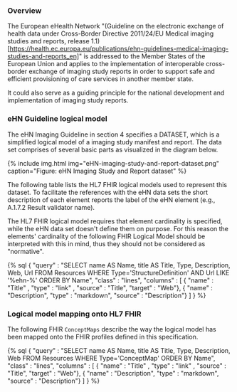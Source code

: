 
### Overview

The European eHealth Network "(Guideline on the electronic exchange of health data under Cross-Border Directive 2011/24/EU
Medical imaging studies and reports, release 1.1)[https://health.ec.europa.eu/publications/ehn-guidelines-medical-imaging-studies-and-reports_en]" is addressed to the Member States of the European Union and applies to the implementation of interoperable cross-border exchange of imaging study reports in order to support safe and efficient provisioning of care services in another member state.

It could also serve as a guiding principle for the national development and implementation of imaging study reports.

### eHN Guideline logical model

The eHN Imaging Guideline in section 4 specifies a DATASET, which is a simplified logical model of a imaging study manifest and report. The data set comprises of several basic parts as visualized in the diagram below.

{% include img.html img="eHN-imaging-study-and-report-dataset.png" caption="Figure: eHN Imaging Study and Report dataset" %}

The following table lists the HL7 FHIR logical models used to represent this dataset. To facilitate the references with the eHN data sets the short description of each element reports the label of the eHN element (e.g., A.1.7.2 Result validator name).

The HL7 FHIR logical model requires that element cardinality is specified, while the eHN data set doesn't define them on purpose. For this reason the elements' cardinality of the following FHIR Logical Model should be interpreted with this in mind, thus they should not be considered as "normative".

{% sql {
  "query" : "SELECT name AS Name, title AS Title, Type, Description, Web, Url FROM Resources WHERE Type='StructureDefinition' AND Url LIKE '%ehn-%' ORDER BY Name",
  "class" : "lines",
  "columns" : [
    { "name" : "Title"      , "type" : "link"    , "source" : "Title", "target" : "Web"},
    { "name" : "Description", "type" : "markdown", "source" : "Description"}
  ]
} %}

### Logical model mapping onto HL7 FHIR

The following FHIR `ConceptMaps` describe the way the logical model has been mapped onto the FHIR profiles defined in this specification.

{% sql {
  "query" : "SELECT name AS Name, title AS Title, Type, Description, Web FROM Resources WHERE Type='ConceptMap' ORDER BY Name",
  "class" : "lines",
  "columns" : [
    { "name" : "Title"      , "type" : "link"    , "source" : "Title", "target" : "Web"},
    { "name" : "Description", "type" : "markdown", "source" : "Description"}
  ]
} %}
